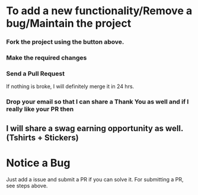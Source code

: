 # To add a new functionality/Remove a bug/Maintain the project
### Fork the project using the button above.
### Make the required changes
### Send a Pull Request
If nothing is broke, I will definitely merge it in 24 hrs. 
### Drop your email so that I can share a Thank You as well and if I really like your PR then
## I will share a swag earning opportunity as well. (Tshirts + Stickers)

# Notice a Bug
Just add a issue and submit a PR if you can solve it. For submitting a PR, see steps above.
